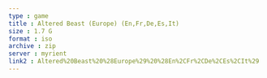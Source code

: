 ```yaml
---
type : game
title : Altered Beast (Europe) (En,Fr,De,Es,It)
size : 1.7 G
format : iso
archive : zip
server : myrient
link2 : Altered%20Beast%20%28Europe%29%20%28En%2CFr%2CDe%2CEs%2CIt%29
---
```

